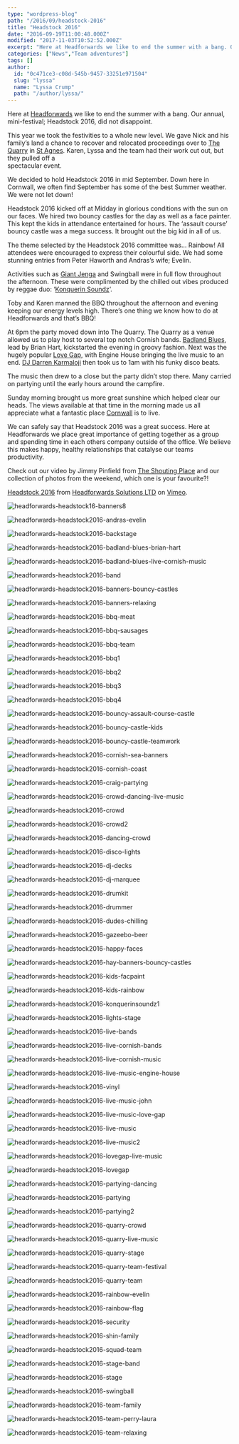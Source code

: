 ```yaml
---
type: "wordpress-blog"
path: "/2016/09/headstock-2016"
title: "Headstock 2016"
date: "2016-09-19T11:00:48.000Z"
modified: "2017-11-03T10:52:52.000Z"
excerpt: "Here at Headforwards we like to end the summer with a bang. Our annual, mini-festival; Headstock 2016, did not disappoint. This year we took the festivities to a whole new level. We gave Nick and his family’s land a chance to recover and relocated proceedings over to The Quarry in St Agnes. Karen, Lyssa and …"
categories: ["News","Team adventures"]
tags: []
author:
  id: "0c471ce3-c08d-545b-9457-33251e971504"
  slug: "lyssa"
  name: "Lyssa Crump"
  path: "/author/lyssa/"
---
```

Here at [Headforwards](https://www.headforwards.com/) we like to end the summer with a bang. Our annual, mini-festival; Headstock 2016, did not disappoint.

This year we took the festivities to a whole new level. We gave Nick and his family’s land a chance to recover and relocated proceedings over to [The Quarry](http://www.geograph.org.uk/photo/3211238) in [St Agnes](http://www.st-agnes.com/). Karen, Lyssa and the team had their work cut out, but they pulled off a  
spectacular event.

We decided to hold Headstock 2016 in mid September. Down here in Cornwall, we often find September has some of the best Summer weather. We were not let down!

Headstock 2016 kicked off at Midday in glorious conditions with the sun on our faces. We hired two bouncy castles for the day as well as a face painter. This kept the kids in attendance entertained for hours. The ‘assault course’ bouncy castle was a mega success. It brought out the big kid in all of us.

The theme selected by the Headstock 2016 committee was… Rainbow! All attendees were encouraged to express their colourful side. We had some stunning entries from Peter Haworth and Andras’s wife; Evelin.

Activities such as [Giant Jenga](http://www.jenga.com/) and Swingball were in full flow throughout the afternoon. These were complimented by the chilled out vibes produced by reggae duo: ‘[Konquerin Soundz](https://www.facebook.com/Konquerin-soundz-649466558406799/)‘.

Toby and Karen manned the BBQ throughout the afternoon and evening keeping our energy levels high. There’s one thing we know how to do at Headforwards and that’s BBQ!

At 6pm the party moved down into The Quarry. The Quarry as a venue allowed us to play host to several top notch Cornish bands. [Badland Blues](https://www.facebook.com/badlandsblues/), lead by Brian Hart, kickstarted the evening in groovy fashion. Next was the hugely popular [Love Gap](https://www.facebook.com/Love-Gap-128167490576442/), with Engine House bringing the live music to an end. [DJ Darren Karmaloji](https://www.facebook.com/KARMALOJl) then took us to 1am with his funky disco beats.

The music then drew to a close but the party didn’t stop there. Many carried on partying until the early hours around the campfire.

Sunday morning brought us more great sunshine which helped clear our heads. The views available at that time in the morning made us all appreciate what a fantastic place [Cornwall](http://www.cornwalls.co.uk/top_ten/beaches.htm) is to live.

We can safely say that Headstock 2016 was a great success. Here at Headforwards we place great importance of getting together as a group and spending time in each others company outside of the office. We believe this makes happy, healthy relationships that catalyse our teams productivity.

Check out our video by Jimmy Pinfield from [The Shouting Place](http://theshoutingplace.co.uk/) and our collection of photos from the weekend, which one is your favourite?!

[Headstock 2016](https://vimeo.com/185309557) from [Headforwards Solutions LTD](https://vimeo.com/headforwards) on [Vimeo](https://vimeo.com).

<section class="gallery">

![headforwards-headstock16-banners8](//headforwards.com/wp-content/uploads/2016/10/Headforwards-Headstock16-Banners8.jpg)

![headforwards-headstock2016-andras-evelin](//headforwards.com/wp-content/uploads/2016/10/Headforwards-Headstock2016-Andras-Evelin.jpg)

![headforwards-headstock2016-backstage](//headforwards.com/wp-content/uploads/2016/10/Headforwards-Headstock2016-Backstage.jpg)

![headforwards-headstock2016-badland-blues-brian-hart](//headforwards.com/wp-content/uploads/2016/10/Headforwards-Headstock2016-Badland-Blues-Brian-Hart.jpg)

![headforwards-headstock2016-badland-blues-live-cornish-music](//headforwards.com/wp-content/uploads/2016/10/Headforwards-Headstock2016-Badland-Blues-Live-Cornish-Music.jpg)

![headforwards-headstock2016-band](//headforwards.com/wp-content/uploads/2016/10/Headforwards-Headstock2016-Band.jpg)

![headforwards-headstock2016-banners-bouncy-castles](//headforwards.com/wp-content/uploads/2016/10/Headforwards-Headstock2016-Banners-Bouncy-Castles.jpg)

![headforwards-headstock2016-banners-relaxing](//headforwards.com/wp-content/uploads/2016/10/Headforwards-Headstock2016-Banners-Relaxing.jpg)

![headforwards-headstock2016-bbq-meat](//headforwards.com/wp-content/uploads/2016/10/Headforwards-Headstock2016-BBQ-Meat.jpg)

![headforwards-headstock2016-bbq-sausages](//headforwards.com/wp-content/uploads/2016/10/Headforwards-Headstock2016-BBQ-Sausages.jpg)

![headforwards-headstock2016-bbq-team](//headforwards.com/wp-content/uploads/2016/10/Headforwards-Headstock2016-BBQ-Team.jpg)

![headforwards-headstock2016-bbq1](//headforwards.com/wp-content/uploads/2016/10/Headforwards-Headstock2016-BBQ1.jpg)

![headforwards-headstock2016-bbq2](//headforwards.com/wp-content/uploads/2016/10/Headforwards-Headstock2016-BBQ2.jpg)

![headforwards-headstock2016-bbq3](//headforwards.com/wp-content/uploads/2016/10/Headforwards-Headstock2016-BBQ3.jpg)

![headforwards-headstock2016-bbq4](//headforwards.com/wp-content/uploads/2016/10/Headforwards-Headstock2016-BBQ4.jpg)

![headforwards-headstock2016-bouncy-assault-course-castle](//headforwards.com/wp-content/uploads/2016/10/Headforwards-Headstock2016-Bouncy-Assault-Course-Castle.jpg)

![headforwards-headstock2016-bouncy-castle-kids](//headforwards.com/wp-content/uploads/2016/10/Headforwards-Headstock2016-Bouncy-Castle-Kids.jpg)

![headforwards-headstock2016-bouncy-castle-teamwork](//headforwards.com/wp-content/uploads/2016/10/Headforwards-Headstock2016-Bouncy-Castle-Teamwork.jpg)

![headforwards-headstock2016-cornish-sea-banners](//headforwards.com/wp-content/uploads/2016/10/Headforwards-Headstock2016-Cornish-Sea-Banners.jpg)

![headforwards-headstock2016-cornish-coast](//headforwards.com/wp-content/uploads/2016/10/Headforwards-Headstock2016-Cornish-Coast.jpg)

![headforwards-headstock2016-craig-partying](//headforwards.com/wp-content/uploads/2016/10/Headforwards-Headstock2016-Craig-Partying.jpg)

![headforwards-headstock2016-crowd-dancing-live-music](//headforwards.com/wp-content/uploads/2016/10/Headforwards-Headstock2016-Crowd-Dancing-Live-Music.jpg)

![headforwards-headstock2016-crowd](//headforwards.com/wp-content/uploads/2016/10/Headforwards-Headstock2016-Crowd.jpg)

![headforwards-headstock2016-crowd2](//headforwards.com/wp-content/uploads/2016/10/Headforwards-Headstock2016-Crowd2.jpg)

![headforwards-headstock2016-dancing-crowd](//headforwards.com/wp-content/uploads/2016/10/Headforwards-Headstock2016-Dancing-Crowd.jpg)

![headforwards-headstock2016-disco-lights](//headforwards.com/wp-content/uploads/2016/10/Headforwards-Headstock2016-Disco-lights.jpg)

![headforwards-headstock2016-dj-decks](//headforwards.com/wp-content/uploads/2016/10/Headforwards-Headstock2016-DJ-Decks.jpg)

![headforwards-headstock2016-dj-marquee](//headforwards.com/wp-content/uploads/2016/10/Headforwards-Headstock2016-DJ-Marquee.jpg)

![headforwards-headstock2016-drumkit](//headforwards.com/wp-content/uploads/2016/10/Headforwards-Headstock2016-Drumkit.jpg)

![headforwards-headstock2016-drummer](//headforwards.com/wp-content/uploads/2016/10/Headforwards-Headstock2016-Drummer.jpg)

![headforwards-headstock2016-dudes-chilling](//headforwards.com/wp-content/uploads/2016/10/Headforwards-Headstock2016-Dudes-Chilling.jpg)

![headforwards-headstock2016-gazeebo-beer](//headforwards.com/wp-content/uploads/2016/10/Headforwards-Headstock2016-Gazeebo-Beer.jpg)

![headforwards-headstock2016-happy-faces](//headforwards.com/wp-content/uploads/2016/10/Headforwards-Headstock2016-Happy-Faces.jpg)

![headforwards-headstock2016-hay-banners-bouncy-castles](//headforwards.com/wp-content/uploads/2016/10/Headforwards-Headstock2016-Hay-Banners-Bouncy-Castles.jpg)

![headforwards-headstock2016-kids-facpaint](//headforwards.com/wp-content/uploads/2016/10/Headforwards-Headstock2016-Kids-FacPaint.jpg)

![headforwards-headstock2016-kids-rainbow](//headforwards.com/wp-content/uploads/2016/10/Headforwards-Headstock2016-Kids-Rainbow.jpg)

![headforwards-headstock2016-konquerinsoundz1](//headforwards.com/wp-content/uploads/2016/10/Headforwards-Headstock2016-KonquerinSoundz1.jpg)

![headforwards-headstock2016-lights-stage](//headforwards.com/wp-content/uploads/2016/10/Headforwards-Headstock2016-Lights-Stage.jpg)

![headforwards-headstock2016-live-bands](//headforwards.com/wp-content/uploads/2016/10/Headforwards-Headstock2016-Live-Bands.jpg)

![headforwards-headstock2016-live-cornish-bands](//headforwards.com/wp-content/uploads/2016/10/Headforwards-Headstock2016-Live-Cornish-Bands.jpg)

![headforwards-headstock2016-live-cornish-music](//headforwards.com/wp-content/uploads/2016/10/Headforwards-Headstock2016-Live-Cornish-Music.jpg)

![headforwards-headstock2016-live-music-engine-house](//headforwards.com/wp-content/uploads/2016/10/Headforwards-Headstock2016-Live-Music-Engine-House.jpg)

![headforwards-headstock2016-vinyl](//headforwards.com/wp-content/uploads/2016/10/Headforwards-Headstock2016-Vinyl.jpg)

![headforwards-headstock2016-live-music-john](//headforwards.com/wp-content/uploads/2016/10/Headforwards-Headstock2016-Live-Music-John.jpg)

![headforwards-headstock2016-live-music-love-gap](//headforwards.com/wp-content/uploads/2016/10/Headforwards-Headstock2016-Live-Music-Love-Gap.jpg)

![headforwards-headstock2016-live-music](//headforwards.com/wp-content/uploads/2016/10/Headforwards-Headstock2016-Live-Music.jpg)

![headforwards-headstock2016-live-music2](//headforwards.com/wp-content/uploads/2016/10/Headforwards-Headstock2016-Live-Music2.jpg)

![headforwards-headstock2016-lovegap-live-music](//headforwards.com/wp-content/uploads/2016/10/Headforwards-Headstock2016-LoveGap-Live-Music.jpg)

![headforwards-headstock2016-lovegap](//headforwards.com/wp-content/uploads/2016/10/Headforwards-Headstock2016-LoveGap.jpg)

![headforwards-headstock2016-partying-dancing](//headforwards.com/wp-content/uploads/2016/10/Headforwards-Headstock2016-Partying-Dancing.jpg)

![headforwards-headstock2016-partying](//headforwards.com/wp-content/uploads/2016/10/Headforwards-Headstock2016-Partying.jpg)

![headforwards-headstock2016-partying2](//headforwards.com/wp-content/uploads/2016/10/Headforwards-Headstock2016-Partying2.jpg)

![headforwards-headstock2016-quarry-crowd](//headforwards.com/wp-content/uploads/2016/10/Headforwards-Headstock2016-Quarry-Crowd.jpg)

![headforwards-headstock2016-quarry-live-music](//headforwards.com/wp-content/uploads/2016/10/Headforwards-Headstock2016-Quarry-Live-Music.jpg)

![headforwards-headstock2016-quarry-stage](//headforwards.com/wp-content/uploads/2016/10/Headforwards-Headstock2016-Quarry-Stage.jpg)

![headforwards-headstock2016-quarry-team-festival](//headforwards.com/wp-content/uploads/2016/10/Headforwards-Headstock2016-Quarry-Team-Festival.jpg)

![headforwards-headstock2016-quarry-team](//headforwards.com/wp-content/uploads/2016/10/Headforwards-Headstock2016-Quarry-Team.jpg)

![headforwards-headstock2016-rainbow-evelin](//headforwards.com/wp-content/uploads/2016/10/Headforwards-Headstock2016-Rainbow-Evelin.jpg)

![headforwards-headstock2016-rainbow-flag](//headforwards.com/wp-content/uploads/2016/10/Headforwards-Headstock2016-Rainbow-Flag.jpg)

![headforwards-headstock2016-security](//headforwards.com/wp-content/uploads/2016/10/Headforwards-Headstock2016-Security.jpg)

![headforwards-headstock2016-shin-family](//headforwards.com/wp-content/uploads/2016/10/Headforwards-Headstock2016-Shin-Family.jpg)

![headforwards-headstock2016-squad-team](//headforwards.com/wp-content/uploads/2016/10/Headforwards-Headstock2016-Squad-Team.jpg)

![headforwards-headstock2016-stage-band](//headforwards.com/wp-content/uploads/2016/10/Headforwards-Headstock2016-Stage-Band.jpg)

![headforwards-headstock2016-stage](//headforwards.com/wp-content/uploads/2016/10/Headforwards-Headstock2016-Stage.jpg)

![headforwards-headstock2016-swingball](//headforwards.com/wp-content/uploads/2016/10/Headforwards-Headstock2016-Swingball.jpg)

![headforwards-headstock2016-team-family](//headforwards.com/wp-content/uploads/2016/10/Headforwards-Headstock2016-Team-Family.jpg)

![headforwards-headstock2016-team-perry-laura](//headforwards.com/wp-content/uploads/2016/10/Headforwards-Headstock2016-Team-Perry-Laura.jpg)

![headforwards-headstock2016-team-relaxing](//headforwards.com/wp-content/uploads/2016/10/Headforwards-Headstock2016-Team-Relaxing.jpg)

</section>


